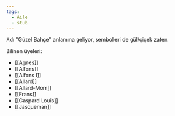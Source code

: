 ```yaml
---
tags:
  - Aile
  - stub
---  
```

  
Adı "Güzel Bahçe" anlamına geliyor, sembolleri de gül/çiçek zaten.  
  
Bilinen üyeleri:  
- [[Agnes]]  
- [[Alfons]]  
- [[Alfons I]]  
- [[Allard]]  
- [[Allard-Mom]]  
- [[Frans]]  
- [[Gaspard Louis]]  
- [[Jasqueman]]